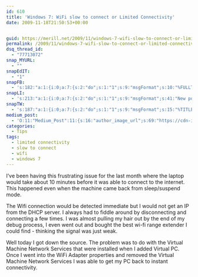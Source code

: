 ```yaml
---
id: 610
title: 'Windows 7: WiFi slow to connect or Limited Connectivity'
date: 2009-11-18T21:50:53+00:00


guid: https://merill.net/2009/11/windows-7-wifi-slow-to-connect-or-limited-connectivity/
permalink: /2009/11/windows-7-wifi-slow-to-connect-or-limited-connectivity/
dsq_thread_id:
  - "77713072"
snap_MYURL:
  - ""
snapEdIT:
  - "1"
snapFB:
  - 's:182:"a:1:{i:0;a:7:{s:2:"do";s:1:"1";s:9:"msgFormat";s:10:"%FULLTEXT%";s:8:"postType";s:1:"T";s:9:"isAutoImg";s:1:"A";s:8:"imgToUse";s:0:"";s:9:"isAutoURL";s:1:"A";s:8:"urlToUse";s:0:"";}}";'
snapLI:
  - 's:213:"a:1:{i:0;a:7:{s:2:"do";s:1:"1";s:9:"msgFormat";s:41:"New post has been published on %SITENAME%";s:8:"postType";s:1:"A";s:9:"isAutoImg";s:1:"A";s:8:"imgToUse";s:0:"";s:9:"isAutoURL";s:1:"A";s:8:"urlToUse";s:0:"";}}";'
snapTW:
  - 's:187:"a:1:{i:0;a:7:{s:2:"do";s:1:"1";s:9:"msgFormat";s:15:"%TITLE% - %URL%";s:8:"attchImg";s:1:"1";s:9:"isAutoImg";s:1:"A";s:8:"imgToUse";s:0:"";s:9:"isAutoURL";s:1:"A";s:8:"urlToUse";s:0:"";}}";'
medium_post:
  - 'O:11:"Medium_Post":11:{s:16:"author_image_url";s:69:"https://cdn-images-1.medium.com/fit/c/200/200/0*nOSMyIhdQJ9325FH.jpeg";s:10:"author_url";s:26:"https://medium.com/@merill";s:11:"byline_name";N;s:12:"byline_email";N;s:10:"cross_link";s:2:"no";s:2:"id";s:12:"ef1c7ae94197";s:21:"follower_notification";s:3:"yes";s:7:"license";s:19:"all-rights-reserved";s:14:"publication_id";s:12:"99858869fb3c";s:6:"status";s:6:"public";s:3:"url";s:94:"https://medium.com/@merill/windows-7-wifi-slow-to-connect-or-limited-connectivity-ef1c7ae94197";}'
categories:
  - Tips
tags:
  - limited connectivity
  - slow to connect
  - wifi
  - windows 7
---
```

I’ve been having this frustrating issue for the last month where the laptop would take about 10 minutes before it was able to connect to the internet. This happened even when the machine came back from sleep/suspend mode.

The Wifi connection would be detected immediate but I would not get an IP from the DHCP server. I always had to fiddle around by disconnecting and connecting a few times. I was almost pulling my hair out by the end of my debug process, I even went out and bought the best wi-fi range extender I could find - thinking the signal was just weak.

Well today I got down the source. The problem was to do with the Virtual Machine Network Services that were installed when I added Virtual PC. Once I went into the WiFi Adapter properties and removed the Virtual Machine Network Services I was able to get my PC back to instant connectivity.